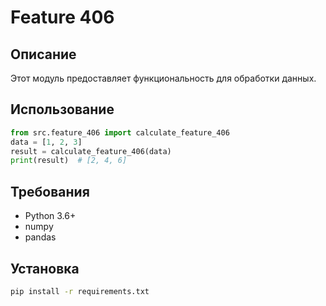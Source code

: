 # Feature 406
## Описание
Этот модуль предоставляет функциональность для обработки данных.
## Использование
```python
from src.feature_406 import calculate_feature_406
data = [1, 2, 3]
result = calculate_feature_406(data)
print(result)  # [2, 4, 6]
```
## Требования
- Python 3.6+
- numpy
- pandas
## Установка
```bash
pip install -r requirements.txt
```